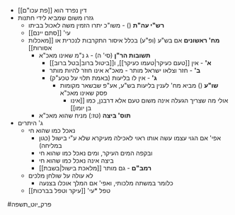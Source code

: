 * [[פת עכו"ם]] דין נפרד הוא
* גזרו משום שמביא לידי חתנות
	* **רש"י עה"ת** () - משו"כ יתרו הזמין משה לאכול בביתו
	* עי' [[סתם יינם]]
	* **מח' ראשונים** אם בש"ע (ופ"ע) בכלל איסור התקרבות לנכרית או [[מאכלות אסורות]]
		* **תשובות הר"ן** (סי' ה) - ג נ"מ שאינו מאכ"א
			* **א'** - אין [[טעם כעיקר|טעמו כעיקר]], ו[[ביטול ברוב|בטל ברוב]]
			* **ב'** - חזר וצלאו ישראל מותר - מאכ"א אינו חוזר להיות מותר
			* **ג'** - אין לו בליעות (באמת תלוי על טכע"ק)
				* **שו"ע** () מביא מח' לענין בליעות בש"ע, אע"פ שבשאר מקומות פסק שאינו מאכ"א
					* אולי מה שצריך הגעלה אינה משום טעם אלא דרבנן, כמו [[אינו בן יומו]]
		* **תוס' ביצה** (טז:) מניח שהוא מאכ"א
* ג' היתרים
	* נאכל כמו שהוא חי
		* אפי' אם הגוי עצמו עשה אותו ראוי לאכילה מעיקרא שלא ע"י בישול (כגון במליחה)
		* ובקפה המים העיקר, ומים נאכל כמו שהוא חי
		* ביצה אינה נאכל כמו שהוא חי
		* **רמב"ם** - גם מותר [[מלאכת בישול|בשבת]]
	* לא עולה על שולחן מלכים
		* כלומר במשתה מלכותי, ואפי' אם המלך אוכלו בצנעה
	* טפל
		*עי' [[עיקר וטפל בברכות]]

#פרק_יוט_תשפה